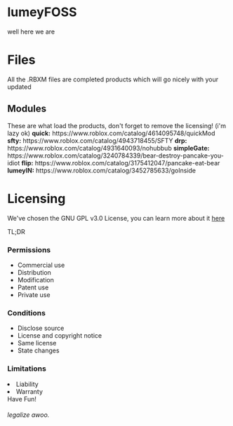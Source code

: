 # lumeyFOSS
well here we are

<h1> Files </h1>
All the .RBXM files are completed products which will go nicely with your updated
<h2> Modules </h2>
These are what load the products, don't forget to remove the licensing! (i'm lazy ok)
<b>quick:</b> https://www.roblox.com/catalog/4614095748/quickMod
<b>sfty:</b> https://www.roblox.com/catalog/4943718455/SFTY
<b>drp:</b> https://www.roblox.com/catalog/4931640093/nohubbub
<b>simpleGate:</b> https://www.roblox.com/catalog/3240784339/bear-destroy-pancake-you-idiot
<b>flip:</b> https://www.roblox.com/catalog/3175412047/pancake-eat-bear
<b>lumeyIN:</b> https://www.roblox.com/catalog/3452785633/goInside
<h1>Licensing</h1>
<p>We've chosen the GNU GPL v3.0 License, you can learn more about it <a href="https://choosealicense.com/licenses/gpl-3.0/">here</a></p>
TL;DR
<h3> Permissions </h3>
<ul>
 <li>Commercial use</li>
 <li>Distribution</li>
 <li>Modification</li>
 <li>Patent use</li>
 <li>Private use</li>
</ul>
 <h3> Conditions </h3>
<ul>
 <li>Disclose source</li>
 <li>License and copyright notice</li>
 <li>Same license</li>
 <li>State changes</li>
</ul>
<h3> Limitations </h3
<ul>  
 <li>Liability</li>
 <li>Warranty</li>
</ul>
Have Fun!

<h6> legalize awoo. </h6>

